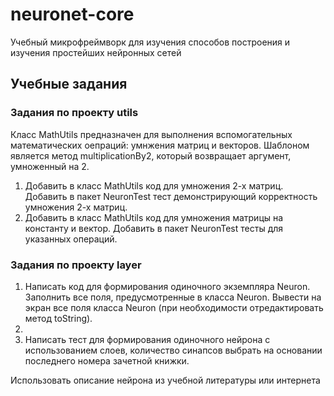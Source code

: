 # neuronet-core

Учебный микрофреймворк для изучения способов построения и изучения простейших нейронных сетей


## Учебные задания

### Задания по проекту utils

Класс MathUtils предназначен для выполнения вспомогательных математических оепраций: умнжения матриц и векторов.
Шаблоном является метод  multiplicationBy2, который возвращает аргумент, умноженный на 2.

1. Добавить в класс MathUtils код для умножения 2-х матриц. Добавить в пакет NeuronTest тест демонстрирующий корректность умножения 2-х матриц.
1. Добавить в класс MathUtils код для умножения матрицы на константу и вектор. Добавить в пакет NeuronTest тесты для указанных операций.

### Задания по проекту layer

1. Написать код для формирования  одиночного экземпляра Neuron. Заполнить все поля, предусмотренные в класса Neuron. Вывести на экран все поля 
класса Neuron (при необходимости отредактировать метод toString).
1.
1. Написать тест для формирования одиночного нейрона с использованием слоев, количество синапсов выбрать на основании последнего номера зачетной книжки.

Использовать описание нейрона из учебной литературы или интернета

